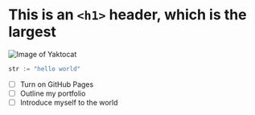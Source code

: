 # This is an `<h1>` header, which is the largest

![Image of Yaktocat](https://octodex.github.com/images/yaktocat.png)

``` go
str := "hello world"
```

- [ ] Turn on GitHub Pages
- [ ] Outline my portfolio
- [ ] Introduce myself to the world
